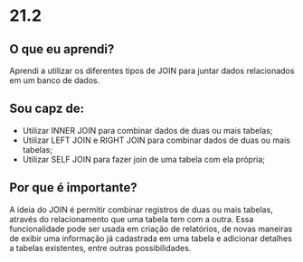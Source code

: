 # 21.2

## O que eu aprendi?
Aprendi a utilizar os diferentes tipos de JOIN para juntar dados relacionados em um banco de dados.

## Sou capz de:

* Utilizar INNER JOIN para combinar dados de duas ou mais tabelas;
* Utilizar LEFT JOIN e RIGHT JOIN para combinar dados de duas ou mais tabelas;
* Utilizar SELF JOIN para fazer join de uma tabela com ela própria;

## Por que é importante?
A ideia do JOIN é permitir combinar registros de duas ou mais tabelas, através do relacionamento que uma tabela tem com a outra.
Essa funcionalidade pode ser usada em criação de relatórios, de novas maneiras de exibir uma informação já cadastrada em uma tabela e adicionar detalhes a tabelas existentes, entre outras possibilidades.
